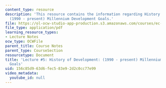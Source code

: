 ```yaml
---
content_type: resource
description: 'This resource contains the information regarding History of Development:
  (1990 - present) Millennium Development Goals.'
file: https://ol-ocw-studio-app-production.s3.amazonaws.com/courses/ec-701j-d-lab-i-development-fall-2009/156c85d963d6fec583e92d2c0cc77e99_MITEC_701JF09_lec05_nb.pdf
file_type: application/pdf
learning_resource_types:
- Lecture Notes
ocw_type: OCWFile
parent_title: Course Notes
parent_type: CourseSection
resourcetype: Document
title: 'Lecture #5: History of Development: (1990 - present) Millennium Development
  Goals'
uid: 156c85d9-63d6-fec5-83e9-2d2c0cc77e99
video_metadata:
  youtube_id: null
---
```

